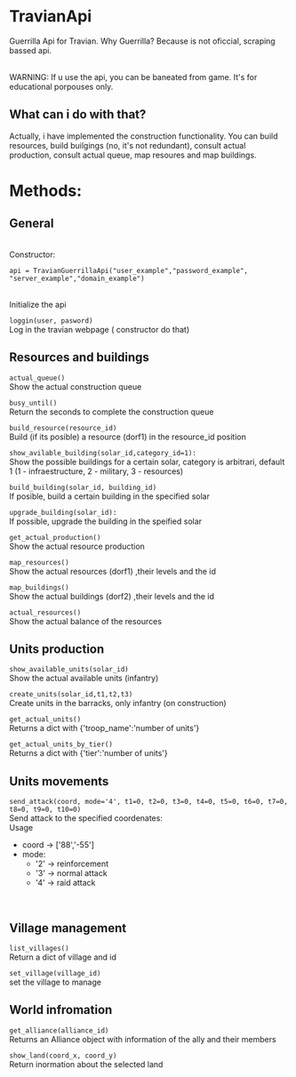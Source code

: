 # TravianApi
Guerrilla Api for Travian. Why Guerrilla? Because is not oficcial, scraping bassed api. 

<br/> WARNING: If u use the api, you can be baneated from game. It's for educational porpouses only.
 
## What can i do with that?
Actually, i have implemented the construction functionality. You can build resources, build builgings (no, it's not redundant), consult actual production, consult actual queue, map resoures and map buildings.

# Methods:

## General
<br/>
Constructor:<br/>

```api = TravianGuerrillaApi("user_example","password_example", "server_example","domain_example")```

<br/>Initialize the api<br/>

```loggin(user, pasword)```
<br/>Log in the travian webpage ( constructor do that)
<br/>

## Resources and buildings
```actual_queue()```
<br/>Show the actual construction queue
<br/>

```busy_until()```
<br/>Return the seconds to complete the construction queue
<br/>

```build_resource(resource_id)```
<br/> Build (if its posible) a resource (dorf1) in the resource_id position<br/>

```show_avilable_building(solar_id,category_id=1):```
<br/> Show the possible buildings for a certain solar, category is arbitrari, default 1 (1 - infraestructure, 2 - military, 3 - resources)<br/>

```build_building(solar_id, building_id)```
<br/> If posible, build a certain building in the specified solar <br/>

```upgrade_building(solar_id):```
<br/> If possible, upgrade the building in the speified solar<br/>

```get_actual_production()```
<br/> Show the actual resource production <br/>

```map_resources()```
<br/> Show the actual resources (dorf1) ,their levels and the id <br/>

```map_buildings()```
<br/> Show the actual buildings (dorf2) ,their levels and the id <br/>

```actual_resources()```
<br/> Show the actual balance of the resources <br/>

## Units production
```show_available_units(solar_id)```
<br/> Show the actual available units (infantry) <br/>

```create_units(solar_id,t1,t2,t3)```
<br/> Create units in the barracks, only infantry (on construction)<br/>

```get_actual_units()```
<br/> Returns a dict with {'troop_name':'number of units'}<br/>

```get_actual_units_by_tier()```
<br/> Returns a dict with {'tier':'number of units'}<br/>

## Units movements

```send_attack(coord, mode='4', t1=0, t2=0, t3=0, t4=0, t5=0, t6=0, t7=0, t8=0, t9=0, t10=0)```
<br/> Send attack to the specified coordenates:<br/>
Usage
 - coord -> ['88','-55']
 - mode:
   - '2' -> reinforcement
   - '3' -> normal attack
   - '4' -> raid attack
<br/>

## Village management
```list_villages()```
<br/> Return a dict of village and id<br/>

```set_village(village_id)```
<br/> set the village to manage <br/>

## World infromation
```get_alliance(alliance_id)```
<br/> Returns an Alliance object with information of the ally and their members <br/>

```show_land(coord_x, coord_y)```
<br/> Return inormation about the selected land <br/>
